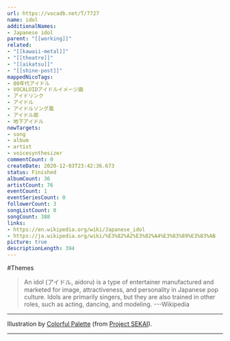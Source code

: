 ```yaml
---
url: https://vocadb.net/T/7727
name: idol
additionalNames: 
- Japanese idol
parent: "[[working]]"
related:
- "[[kawaii-metal]]"
- "[[theatre]]"
- "[[aikatsu]]"
- "[[shine-post]]"
mappedNicoTags:
- 80年代アイドル
- VOCALOIDアイドルイメージ曲
- アイドリンク
- アイドル
- アイドルソング風
- アイドル部
- 地下アイドル
newTargets:
- song
- album
- artist
- voicesynthesizer
commentCount: 0
createDate: 2020-12-03T23:42:36.673
status: Finished
albumCount: 36
artistCount: 76
eventCount: 1
eventSeriesCount: 0
followerCount: 3
songListCount: 0
songCount: 388
links: 
- https://en.wikipedia.org/wiki/Japanese_idol
- https://ja.wikipedia.org/wiki/%E3%82%A2%E3%82%A4%E3%83%89%E3%83%AB
picture: true
descriptionLength: 394
---
```


#Themes

>An idol (アイドル, aidoru) is a type of entertainer manufactured and marketed for image, attractiveness, and personality in Japanese pop culture. Idols are primarily singers, but they are also trained in other roles, such as acting, dancing, and modeling.
---Wikipedia

---

Illustration by [Colorful Palette](https://vocadb.net/Ar/92742) (from [Project SEKAI](https://vocadb.net/T/7323/proseka)).

---

